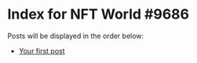 # Index for NFT World #9686
Posts will be displayed in the order below:

- [Your first post](./001-first.md)

